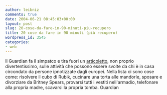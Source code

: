 ```yaml
---
author: leibniz
comments: true
date: 2004-06-21 08:45:03+00:00
layout: post
slug: 20-cose-da-fare-in-90-minuti-piu-recupero
title: 20 cose da fare in 90 minuti (più recupero)
wordpress_id: 3545
categories:
- web
---
```


Il Guardian fa il simpatco e tira fuori un [articoletto](http://observer.guardian.co.uk/review/story/0,6903,1242755,00.html), non proprio divertentissimo, sulle attività che possono essere svolte da chi è in casa circondato da persone ipnotizzate dagli europei. Nella lista ci sono cose come: risolvere il cubo di Rubik, cucinare una torta alle mandorle, sposare e divorziare da Britney Spears, provarsi tutti i vestiti nell'armadio, telefonare alla propria madre, scavarsi la propria tomba.
Guardian
